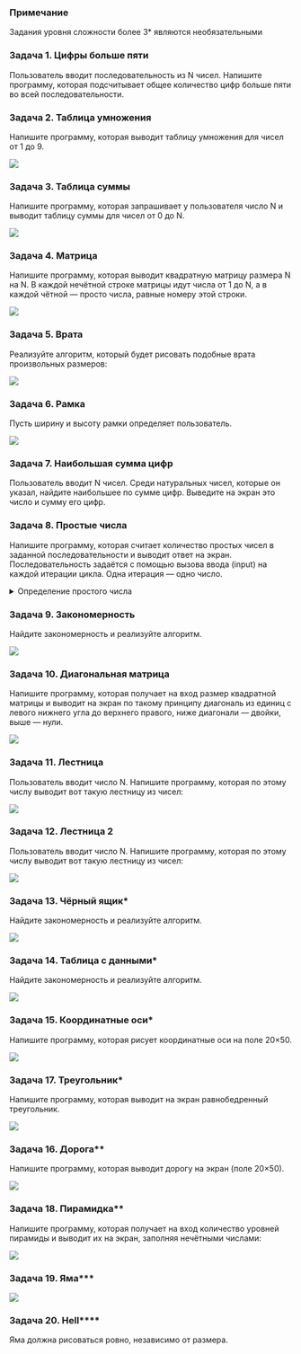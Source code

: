 ### Примечание
Задания уровня сложности более 3* являются необязательными

### Задача 1. Цифры больше пяти
Пользователь вводит последовательность из N чисел. Напишите программу, которая подсчитывает общее количество цифр больше пяти во всей последовательности.

### Задача 2. Таблица умножения
Напишите программу, которая выводит таблицу умножения для чисел от 1 до 9.

![](https://api.selcdn.ru/v1/SEL_72086/prodLMS/files/share/%D0%91%D0%B5%D0%B7_%D0%BD%D0%B0%D0%B7%D0%B2%D0%B0%D0%BD%D0%B8%D1%8F_P7prfek.png)

### Задача 3. Таблица суммы
Напишите программу, которая запрашивает у пользователя число N и выводит таблицу суммы для чисел от 0 до N.

![](https://api.selcdn.ru/v1/SEL_72086/prodLMS/files/share/%D0%91%D0%B5%D0%B7_%D0%BD%D0%B0%D0%B7%D0%B2%D0%B0%D0%BD%D0%B8%D1%8F_5wvjoYw.png)

### Задача 4. Матрица
Напишите программу, которая выводит квадратную матрицу размера N на N. В каждой нечётной строке матрицы идут числа от 1 до N, а в каждой чётной — просто числа, равные номеру этой строки.

![](https://api.selcdn.ru/v1/SEL_72086/prodLMS/files/share/%D0%91%D0%B5%D0%B7_%D0%BD%D0%B0%D0%B7%D0%B2%D0%B0%D0%BD%D0%B8%D1%8F_h7wzBw1.png)

### Задача 5. Врата
Реализуйте алгоритм, который будет рисовать подобные врата произвольных размеров:

![](https://api.selcdn.ru/v1/SEL_72086/prodLMS/files/share/%D0%91%D0%B5%D0%B7_%D0%BD%D0%B0%D0%B7%D0%B2%D0%B0%D0%BD%D0%B8%D1%8F_AFQperF.png)

### Задача 6. Рамка
Пусть ширину и высоту рамки определяет пользователь.

![](https://go.skillbox.ru/media/files/share/%D0%A0%D0%B8%D1%81_3._%D0%A0%D0%B0%D0%BC%D0%BA%D0%B0.png)

### Задача 7. Наибольшая сумма цифр
Пользователь вводит N чисел. Среди натуральных чисел, которые он указал, найдите наибольшее по сумме цифр. Выведите на экран это число и сумму его цифр.

### Задача 8. Простые числа
Напишите программу, которая считает количество простых чисел в заданной последовательности и выводит ответ на экран.
Последовательность задаётся с помощью вызова ввода (input) на каждой итерации цикла. Одна итерация — одно число.

<details>
    <summary>Определение простого числа</summary>
    Простое число делится только на себя и на единицу. 
</details>

### Задача 9. Закономерность
Найдите закономерность и реализуйте алгоритм.

![](https://go.skillbox.ru/media/files/share/%D0%A0%D0%B8%D1%81_1._%D0%A2%D0%B5%D1%81%D1%82%D0%BE%D0%B2%D0%BE%D0%B5_%D0%B7%D0%B0%D0%B4%D0%B0%D0%BD%D0%B8%D0%B5.png)

### Задача 10. Диагональная матрица
Напишите программу, которая получает на вход размер квадратной матрицы и выводит на экран по такому принципу диагональ из единиц с левого нижнего угла до верхнего правого, ниже диагонали — двойки, выше — нули.

![](https://api.selcdn.ru/v1/SEL_72086/prodLMS/files/share/%D0%91%D0%B5%D0%B7_%D0%BD%D0%B0%D0%B7%D0%B2%D0%B0%D0%BD%D0%B8%D1%8F_6YwLeiD.png)

### Задача 11. Лестница
Пользователь вводит число N. Напишите программу, которая по этому числу выводит вот такую лестницу из чисел:

![](https://api.selcdn.ru/v1/SEL_72086/prodLMS/files/share/%D0%91%D0%B5%D0%B7_%D0%BD%D0%B0%D0%B7%D0%B2%D0%B0%D0%BD%D0%B8%D1%8F_vBI874G.png)

### Задача 12. Лестница 2
Пользователь вводит число N. Напишите программу, которая по этому числу выводит вот такую лестницу из чисел:

![](https://go.skillbox.ru/media/files/share/%D0%A0%D0%B8%D1%81_2._%D0%9B%D0%B5%D1%81%D1%82%D0%BD%D0%B8%D1%86%D0%B0.png)

### Задача 13. Чёрный ящик*
Найдите закономерность и реализуйте алгоритм.

![](https://api.selcdn.ru/v1/SEL_72086/prodLMS/files/share/Screenshot_1_UFIYJeG.png)

### Задача 14. Таблица с данными*
Найдите закономерность и реализуйте алгоритм.

![](https://api.selcdn.ru/v1/SEL_72086/prodLMS/files/share/%D0%91%D0%B5%D0%B7_%D0%BD%D0%B0%D0%B7%D0%B2%D0%B0%D0%BD%D0%B8%D1%8F_MdIDKmp.png)


### Задача 15. Координатные оси*
Напишите программу, которая рисует координатные оси на поле 20×50.

![](https://api.selcdn.ru/v1/SEL_72086/prodLMS/files/share/%D0%91%D0%B5%D0%B7_%D0%BD%D0%B0%D0%B7%D0%B2%D0%B0%D0%BD%D0%B8%D1%8F_pd34fEb.png)

### Задача 17. Треугольник*
Напишите программу, которая выводит на экран равнобедренный треугольник.

![](https://go.skillbox.ru/media/files/share/%D0%A0%D0%B8%D1%81_6._%D0%9F%D0%B8%D1%80%D0%B0%D0%BC%D0%B8%D0%B4%D0%BA%D0%B0.png)

### Задача 16. Дорога**
Напишите программу, которая выводит дорогу на экран (поле 20×50).

![](https://api.selcdn.ru/v1/SEL_72086/prodLMS/files/share/%D0%91%D0%B5%D0%B7_%D0%BD%D0%B0%D0%B7%D0%B2%D0%B0%D0%BD%D0%B8%D1%8F_cHjHVo9.png)

### Задача 18. Пирамидка**
Напишите программу, которая получает на вход количество уровней пирамиды и выводит их на экран, заполняя нечётными числами:

![](https://go.skillbox.ru/media/files/share/%D0%A0%D0%B8%D1%81_7._%D0%9F%D0%B8%D1%80%D0%B0%D0%BC%D0%B8%D0%B4%D0%BA%D0%B0-2.png)

### Задача 19. Яма***
![](https://go.skillbox.ru/media/files/share/%D0%A0%D0%B8%D1%81_8._%D0%AF%D0%BC%D0%B0.png)

### Задача 20. Hell****
Яма должна рисоваться ровно, независимо от размера.

